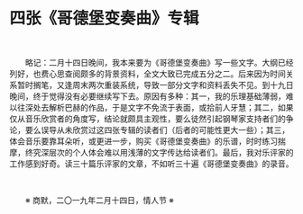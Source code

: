 # 四张《哥德堡变奏曲》专辑

&emsp;&emsp;

&emsp;&emsp;略记：二月十四日晚间，我本来要为《哥德堡变奏曲》写一些文字。大纲已经列好，也费心思查阅颇多的背景资料，全文大致已完成五分之二。后来因为时间关系暂时搁笔，又逢周末两次重装系统，导致一部分文字和资料丢失不见。到十九日晚间，终于觉得没有必要继续写下去。原因有多种：其一，我的乐理基础薄弱，难以往深处去解析巴赫的作品，于是文字不免流于表面，或拾前人牙慧；其二，如果仅从音乐欣赏者的角度写，结论就颇具主观性，要么徒然引起钢琴家支持者们的争论，要么误导从未欣赏过这四张专辑的读者们（后者的可能性更大一些）；其三，体会音乐要靠耳朵听，或更进一步，购买《哥德堡变奏曲》的乐谱，时时练习揣摩，终究深层次的个人体会难以用浅薄的文字传达给读者们。最后，我对乐评家的工作感到好奇。读三十篇乐评家的文章，不如听三十遍《哥德堡变奏曲》的录音。

&emsp;&emsp;

&emsp;&emsp;※ 商默，二〇一九年二月十四日，情人节 ※